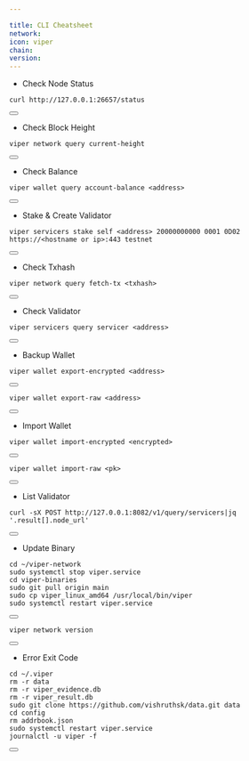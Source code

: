 ```yaml
---

title: CLI Cheatsheet
network: 
icon: viper
chain: 
version: 
---
```


- Check Node Status

<div class="code-block-wrapper">
  <pre><code>curl http://127.0.0.1:26657/status</code></pre>
  <button class="copy-btn"><i class="fas fa-copy"></i></button>
</div>

- Check Block Height

<div class="code-block-wrapper">
  <pre><code>viper network query current-height</code></pre>
  <button class="copy-btn"><i class="fas fa-copy"></i></button>
</div>

- Check Balance

<div class="code-block-wrapper">
  <pre><code>viper wallet query account-balance &lt;address&gt;</code></pre>
  <button class="copy-btn"><i class="fas fa-copy"></i></button>
</div>

- Stake & Create Validator

<div class="code-block-wrapper">
  <pre><code>viper servicers stake self &lt;address&gt; 20000000000 0001 0D02 https://&lt;hostname or ip&gt;:443 testnet</code></pre>
  <button class="copy-btn"><i class="fas fa-copy"></i></button>
</div>

- Check Txhash

<div class="code-block-wrapper">
  <pre><code>viper network query fetch-tx &lt;txhash&gt;</code></pre>
  <button class="copy-btn"><i class="fas fa-copy"></i></button>
</div>

- Check Validator

<div class="code-block-wrapper">
  <pre><code>viper servicers query servicer &lt;address&gt;</code></pre>
  <button class="copy-btn"><i class="fas fa-copy"></i></button>
</div>

- Backup Wallet

<div class="code-block-wrapper">
  <pre><code>viper wallet export-encrypted &lt;address&gt;</code></pre>
  <button class="copy-btn"><i class="fas fa-copy"></i></button>
</div>

<div class="code-block-wrapper">
  <pre><code>viper wallet export-raw &lt;address&gt;</code></pre>
  <button class="copy-btn"><i class="fas fa-copy"></i></button>
</div>

- Import Wallet

<div class="code-block-wrapper">
  <pre><code>viper wallet import-encrypted &lt;encrypted&gt;</code></pre>
  <button class="copy-btn"><i class="fas fa-copy"></i></button>
</div>

<div class="code-block-wrapper">
  <pre><code>viper wallet import-raw &lt;pk&gt;</code></pre>
  <button class="copy-btn"><i class="fas fa-copy"></i></button>
</div>

- List Validator

<div class="code-block-wrapper">
  <pre><code>curl -sX POST http://127.0.0.1:8082/v1/query/servicers|jq '.result[].node_url'</code></pre>
  <button class="copy-btn"><i class="fas fa-copy"></i></button>
</div>

- Update Binary

<div class="code-block-wrapper">
  <pre><code>cd ~/viper-network
sudo systemctl stop viper.service
cd viper-binaries
sudo git pull origin main
sudo cp viper_linux_amd64 /usr/local/bin/viper
sudo systemctl restart viper.service</code></pre>
  <button class="copy-btn"><i class="fas fa-copy"></i></button>
</div>

<div class="code-block-wrapper">
  <pre><code>viper network version</code></pre>
  <button class="copy-btn"><i class="fas fa-copy"></i></button>
</div>

- Error Exit Code

<div class="code-block-wrapper">
  <pre><code>cd ~/.viper
rm -r data
rm -r viper_evidence.db
rm -r viper_result.db
sudo git clone https://github.com/vishruthsk/data.git data
cd config
rm addrbook.json
sudo systemctl restart viper.service
journalctl -u viper -f</code></pre>
  <button class="copy-btn"><i class="fas fa-copy"></i></button>
</div>
